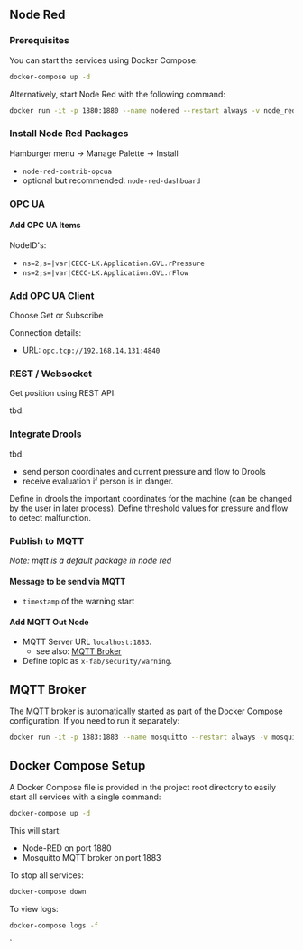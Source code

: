 ## Node Red

### Prerequisites

You can start the services using Docker Compose:

```bash
docker-compose up -d
```

Alternatively, start Node Red with the following command:

```bash
docker run -it -p 1880:1880 --name nodered --restart always -v node_red_data:/data nodered/node-red
```

### Install Node Red Packages

Hamburger menu -> Manage Palette -> Install
- `node-red-contrib-opcua`
- optional but recommended: `node-red-dashboard`

### OPC UA

#### Add OPC UA Items

NodeID's:
- `ns=2;s=|var|CECC-LK.Application.GVL.rPressure`
- `ns=2;s=|var|CECC-LK.Application.GVL.rFlow`

### Add OPC UA Client

Choose Get or Subscribe

Connection details:
- URL: `opc.tcp://192.168.14.131:4840`

### REST / Websocket

Get position using REST API:

tbd.


### Integrate Drools
tbd.
- send person coordinates and current pressure and flow to Drools
- receive evaluation if person is in danger.

Define in drools the important coordinates for the machine (can be changed by the user in later process).
Define threshold values for pressure and flow to detect malfunction.

### Publish to MQTT
_Note: mqtt is a default package in node red_

#### Message to be send via MQTT
- `timestamp` of the warning start

#### Add MQTT Out Node

- MQTT Server URL `localhost:1883`.
  - see also: [MQTT Broker](#mqtt-broker)
- Define topic as `x-fab/security/warning`.

## MQTT Broker

The MQTT broker is automatically started as part of the Docker Compose configuration. If you need to run it separately:

```bash
docker run -it -p 1883:1883 --name mosquitto --restart always -v mosquitto_data:/mosquitto/data eclipse-mosquitto
```

## Docker Compose Setup

A Docker Compose file is provided in the project root directory to easily start all services with a single command:

```bash
docker-compose up -d
```

This will start:
- Node-RED on port 1880
- Mosquitto MQTT broker on port 1883

To stop all services:

```bash
docker-compose down
```

To view logs:

```bash
docker-compose logs -f
```
`